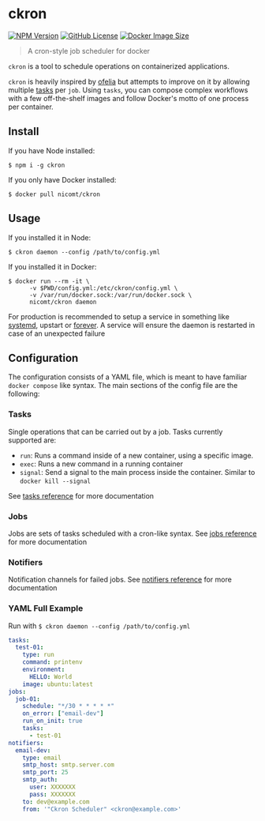 # ckron

[![NPM Version](https://img.shields.io/npm/v/ckron)](https://www.npmjs.org/package/ckron)
[![GitHub License](https://img.shields.io/github/license/nicomt/ckron)](https://github.com/nicomt/ckron/blob/master/license.md)
[![Docker Image Size](https://img.shields.io/docker/image-size/nicomt/ckron/latest)](https://hub.docker.com/r/nicomt/ckron)

> A cron-style job scheduler for docker

`ckron` is a tool to schedule operations on containerized applications.

`ckron` is heavily inspired by [ofelia](https://github.com/mcuadros/ofelia) but attempts to improve on it by allowing multiple [tasks](#tasks) per `job`. Using `tasks`, you can compose complex workflows with a few off-the-shelf images and follow Docker's motto of one process per container.

## Install

If you have Node installed:
```
$ npm i -g ckron
```
If you only have Docker installed:
```
$ docker pull nicomt/ckron
```

## Usage

If you installed it in Node:
```
$ ckron daemon --config /path/to/config.yml
```
If you installed it in Docker:
```
$ docker run --rm -it \
      -v $PWD/config.yml:/etc/ckron/config.yml \
      -v /var/run/docker.sock:/var/run/docker.sock \
      nicomt/ckron daemon
```

For production is recommended to setup a service in something like [systemd](https://medium.com/@benmorel/creating-a-linux-service-with-systemd-611b5c8b91d6), upstart or [forever](https://www.npmjs.com/package/forever). A service will ensure the daemon is restarted in case of an unexpected failure

## Configuration
The configuration consists of a YAML file, which is meant to have familiar `docker compose` like syntax. The main sections of the config file are the following:  

### Tasks
Single operations that can be carried out by a job. Tasks currently supported are:

  - `run`: Runs a command inside of a new container, using a specific image.
  - `exec`: Runs a new command in a running container
  - `signal`: Send a signal to the main process inside the container. Similar to `docker kill --signal`

See [tasks reference](docs/tasks.md) for more documentation

### Jobs
Jobs are sets of tasks scheduled with a cron-like syntax. See [jobs reference](docs/jobs.md) for more documentation

### Notifiers
Notification channels for failed jobs. See [notifiers reference](docs/notifiers.md) for more documentation

### YAML Full Example

Run with `$ ckron daemon --config /path/to/config.yml` 
```yml
tasks:
  test-01:
    type: run
    command: printenv
    environment:
      HELLO: World
    image: ubuntu:latest
jobs:
  job-01:
    schedule: "*/30 * * * * *"
    on_error: ["email-dev"]
    run_on_init: true
    tasks:
      - test-01
notifiers:
  email-dev:
    type: email
    smtp_host: smtp.server.com
    smtp_port: 25
    smtp_auth:
      user: XXXXXXX
      pass: XXXXXXX
    to: dev@example.com
    from: '"Ckron Scheduler" <ckron@example.com>'
```
